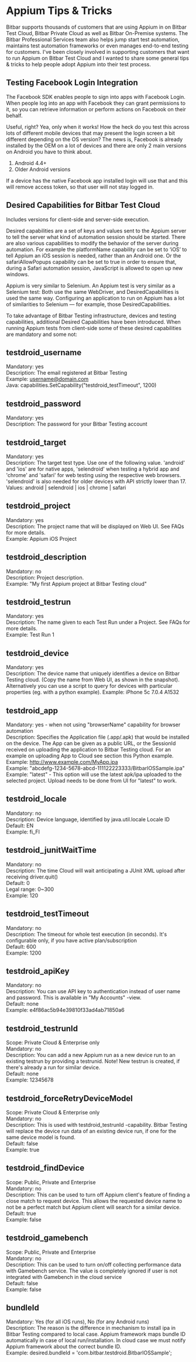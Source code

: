 # Appium Tips & Tricks
Bitbar supports thousands of customers that are using Appium in on Bitbar Test Cloud, Bitbar Private Cloud as well as Bitbar On-Premise systems. The Bitbar  Professional Services team also helps jump start test automation, maintains test automation frameworks or even manages end-to-end testing for customers. I've been closely involved in supporting customers that want to run Appium on Bitbar Test Cloud and I wanted to share some general tips & tricks to help people adopt Appium into their test process.

## Testing Facebook Login Integration

The Facebook SDK enables people to sign into apps with Facebook Login. When people log into an app with Facebook they can grant permissions to it, so you can retrieve information or perform actions on Facebook on their behalf.

Useful, right? Yea, only when it works! How the heck do you test this across lots of different mobile devices that may present the login screen a bit different depending on the OS version? The news is, Facebook is already installed by the OEM on a lot of devices and there are only 2 main versions on Android you have to think about.

1. Android 4.4+ 
2. Older Android versions

If a device has the native Facebook app installed login will use that and this will remove access token, so that user will not stay logged in.

## Desired Capabilities for Bitbar Test Cloud
Includes versions for client-side and server-side execution.

Desired capabilities are a set of keys and values sent to the Appium server to tell the server what kind of automation session should be started. There are also various capabilities to modify the behavior of the server during automation. For example the platformName capability can be set to ‘iOS’ to tell Appium an iOS session is needed, rather than an Android one. Or the safariAllowPopups capability can be set to true in order to ensure that, during a Safari automation session, JavaScript is allowed to open up new windows.

Appium is very similar to Selenium. An Appium test is very similar as a Selenium test: Both use the same WebDriver, and DesiredCapabilities is used the same way. Configuring an application to run on Appium has a lot of similarities to Selenium — for example, those DesiredCapabilities.

To take advantage of Bitbar Testing infrastructure, devices and testing capabilities, additional Desired Capabilities have been introduced. When running Appium tests from client-side some of these desired capabilities are mandatory and some not:

## testdroid_username
Mandatory: yes  
Description: The email registered at Bitbar Testing  
Example: username@domain.com  
Java: capabilities.SetCapability("testdroid_testTimeout", 1200)

## testdroid_password
Mandatory: yes  
Description: The password for your Bitbar Testing account  

## testdroid_target
Mandatory: yes  
Description: The target test type. Use one of the following value. 'android' and 'ios' are for native apps, 'selendroid' when testing a hybrid app and 'chrome' and 'safari' for web testing using the respective web browsers. 'selendroid' is also needed for older devices with API strictly lower than 17.  
Values: android | selendroid | ios | chrome | safari  

## testdroid_project
Mandatory: yes  
Description: The project name that will be displayed on Web UI. See FAQs for more details.  
Example: Appium iOS Project  

## testdroid_description
Mandatory: no  
Description: Project description.  
Example: "My first Appium project at Bitbar Testing cloud"  

## testdroid_testrun
Mandatory: yes  
Description: The name given to each Test Run under a Project. See FAQs for more details.  
Example: Test Run 1  

## testdroid_device
Mandatory: yes  
Description: The device name that uniquely identifies a device on Bitbar Testing cloud. (Copy the name from Web UI, as shown in the snapshot). Alternatively you can use a script to query for devices with particular properties (eg. with a python example).
Example: iPhone 5c 7.0.4 A1532  

## testdroid_app
Mandatory: yes - when not using "browserName" capability for browser automation  
Description: Specifies the Application file (.app/.apk) that would be installed on the device. The App can be given as a public URL, or the SessionId received on uploading the application to Bitbar Testing cloud. For an example on uploading App to Cloud see section this Python example.  
Example: http://www.example.com/MyApp.ipa  
Example: "abcdefg-1234-5678-abcd-111122223333/BitbarIOSSample.ipa"  
Example: "latest" - This option will use the latest apk/ipa uploaded to the selected project. Upload needs to  be done from UI for "latest" to work.  

## testdroid_locale
Mandatory: no  
Description: Device language, identified by java.util.locale Locale ID  
Default: EN  
Example: fi_FI  

## testdroid_junitWaitTime
Mandatory: no  
Description: The time Cloud will wait anticipating a JUnit XML upload after receiving driver.quit()  
Default: 0  
Legal range: 0~300  
Example: 120  

## testdroid_testTimeout
Mandatory: no  
Description: The timeout for whole test execution (in seconds). It's configurable only, if you have active plan/subscription  
Default: 600  
Example: 1200  

## testdroid_apiKey
Mandatory: no  
Description: You can use API key to authentication instead of user name and password. This is available in "My Accounts" -view.  
Default: none  
Example: e4f86ac5b94e39810f33ad4ab71850a6  

## testdroid_testrunId
Scope: Private Cloud & Enterprise only  
Mandatory: no  
Description: You can add a new Appium run as a new device run to an existing testrun by providing a testrunid. Note! New testrun is created, if there's already a run for similar device.  
Default: none  
Example: 12345678  

## testdroid_forceRetryDeviceModel
Scope: Private Cloud & Enterprise only  
Mandatory: no  
Description: This is used with testdroid_testrunId -capability. Bitbar Testing will replace the device run data of an existing device run, if one for the same device model is found.  
Default: false  
Example: true  

## testdroid_findDevice
Scope: Public, Private and Enterprise  
Mandatory: no  
Description: This can be used to turn off Appium client's feature of finding a close match to request device. This allows the requested device name to not be a perfect match but Appium client will search for a similar device.  
Default: true  
Example: false  

## testdroid_gamebench
Scope: Public, Private and Enterprise  
Mandatory: no  
Description: This can be used to turn on/off collecting performance data with Gamebench service. 
The value is completely ignored if user is not integrated with Gamebench in the cloud service  
Default: false  
Example: false  

## bundleId
Mandatory: Yes (for all iOS runs), No (for any Android runs)  
Description: The reason is the difference in mechanism to install ipa in Bitbar Testing compared to local case. Appium framework maps bundle ID automatically in case of local run/installation. In cloud case we must notify Appium framework about the correct bundle ID.  
Example: desired.bundleId = 'com.bitbar.testdroid.BitbarIOSSample';</pre>  
